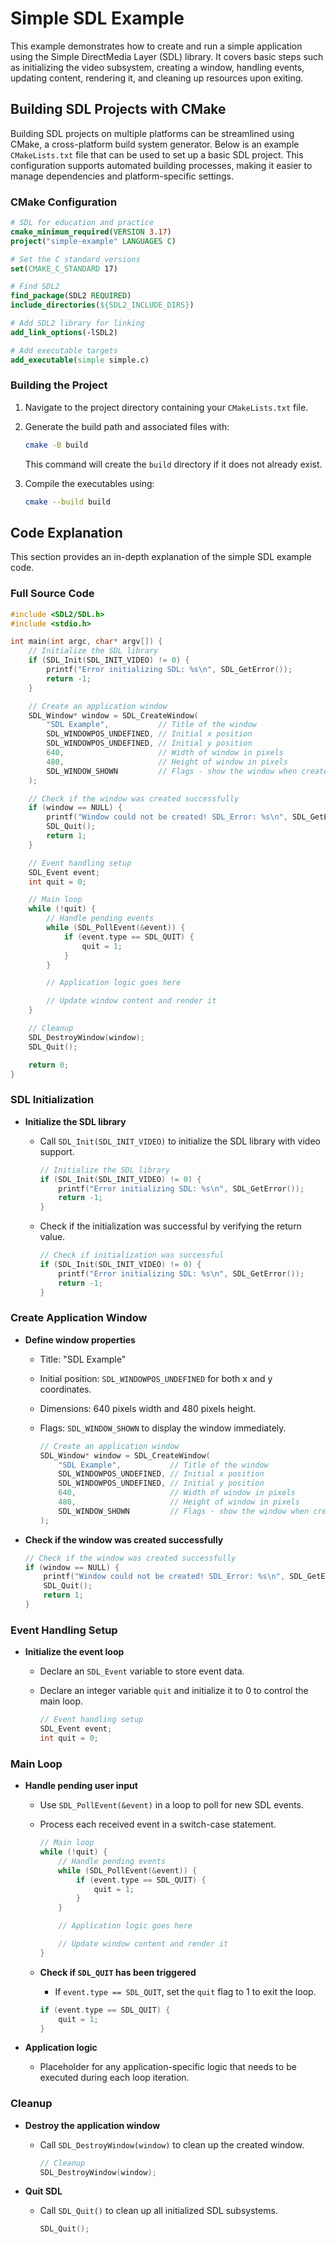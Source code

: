 # Simple SDL Example

This example demonstrates how to create and run a simple application using the Simple DirectMedia Layer (SDL) library. It covers basic steps such as initializing the video subsystem, creating a window, handling events, updating content, rendering it, and cleaning up resources upon exiting.

## Building SDL Projects with CMake

Building SDL projects on multiple platforms can be streamlined using CMake, a cross-platform build system generator. Below is an example `CMakeLists.txt` file that can be used to set up a basic SDL project. This configuration supports automated building processes, making it easier to manage dependencies and platform-specific settings.

### CMake Configuration

```cmake
# SDL for education and practice
cmake_minimum_required(VERSION 3.17)
project("simple-example" LANGUAGES C)

# Set the C standard versions
set(CMAKE_C_STANDARD 17)

# Find SDL2
find_package(SDL2 REQUIRED)
include_directories(${SDL2_INCLUDE_DIRS})

# Add SDL2 library for linking
add_link_options(-lSDL2)

# Add executable targets
add_executable(simple simple.c)
```

### Building the Project

1. Navigate to the project directory containing your `CMakeLists.txt` file.
2. Generate the build path and associated files with:

    ```sh
    cmake -B build
    ```

    This command will create the `build` directory if it does not already exist.

3. Compile the executables using:

    ```sh
    cmake --build build
    ```

## Code Explanation

This section provides an in-depth explanation of the simple SDL example code. 

### Full Source Code

```c
#include <SDL2/SDL.h>
#include <stdio.h>

int main(int argc, char* argv[]) {
    // Initialize the SDL library
    if (SDL_Init(SDL_INIT_VIDEO) != 0) {
        printf("Error initializing SDL: %s\n", SDL_GetError());
        return -1;
    }

    // Create an application window
    SDL_Window* window = SDL_CreateWindow(
        "SDL Example",           // Title of the window
        SDL_WINDOWPOS_UNDEFINED, // Initial x position
        SDL_WINDOWPOS_UNDEFINED, // Initial y position
        640,                     // Width of window in pixels
        480,                     // Height of window in pixels
        SDL_WINDOW_SHOWN         // Flags - show the window when created
    );

    // Check if the window was created successfully
    if (window == NULL) {
        printf("Window could not be created! SDL_Error: %s\n", SDL_GetError());
        SDL_Quit();
        return 1;
    }

    // Event handling setup
    SDL_Event event;
    int quit = 0;

    // Main loop
    while (!quit) {
        // Handle pending events
        while (SDL_PollEvent(&event)) {
            if (event.type == SDL_QUIT) {
                quit = 1;
            }
        }

        // Application logic goes here

        // Update window content and render it
    }

    // Cleanup
    SDL_DestroyWindow(window);
    SDL_Quit();

    return 0;
}
```

### SDL Initialization

- **Initialize the SDL library**
  - Call `SDL_Init(SDL_INIT_VIDEO)` to initialize the SDL library with video support.

    ```c
    // Initialize the SDL library
    if (SDL_Init(SDL_INIT_VIDEO) != 0) {
        printf("Error initializing SDL: %s\n", SDL_GetError());
        return -1;
    }
    ```

  - Check if the initialization was successful by verifying the return value.

    ```c
    // Check if initialization was successful
    if (SDL_Init(SDL_INIT_VIDEO) != 0) {
        printf("Error initializing SDL: %s\n", SDL_GetError());
        return -1;
    }
    ```

### Create Application Window

- **Define window properties**
  - Title: "SDL Example"
  - Initial position: `SDL_WINDOWPOS_UNDEFINED` for both x and y coordinates.
  - Dimensions: 640 pixels width and 480 pixels height.
  - Flags: `SDL_WINDOW_SHOWN` to display the window immediately.

    ```c
    // Create an application window
    SDL_Window* window = SDL_CreateWindow(
        "SDL Example",           // Title of the window
        SDL_WINDOWPOS_UNDEFINED, // Initial x position
        SDL_WINDOWPOS_UNDEFINED, // Initial y position
        640,                     // Width of window in pixels
        480,                     // Height of window in pixels
        SDL_WINDOW_SHOWN         // Flags - show the window when created
    );
    ```

- **Check if the window was created successfully**

    ```c
    // Check if the window was created successfully
    if (window == NULL) {
        printf("Window could not be created! SDL_Error: %s\n", SDL_GetError());
        SDL_Quit();
        return 1;
    }
    ```

### Event Handling Setup

- **Initialize the event loop**
  - Declare an `SDL_Event` variable to store event data.
  - Declare an integer variable `quit` and initialize it to 0 to control the main loop.

    ```c
    // Event handling setup
    SDL_Event event;
    int quit = 0;
    ```

### Main Loop

- **Handle pending user input**
  - Use `SDL_PollEvent(&event)` in a loop to poll for new SDL events.
  - Process each received event in a switch-case statement.

    ```c
    // Main loop
    while (!quit) {
        // Handle pending events
        while (SDL_PollEvent(&event)) {
            if (event.type == SDL_QUIT) {
                quit = 1;
            }
        }

        // Application logic goes here

        // Update window content and render it
    }
    ```

  - **Check if `SDL_QUIT` has been triggered**
    - If `event.type == SDL_QUIT`, set the `quit` flag to 1 to exit the loop.

    ```c
    if (event.type == SDL_QUIT) {
        quit = 1;
    }
    ```

- **Application logic**
  - Placeholder for any application-specific logic that needs to be executed during each loop iteration.

### Cleanup

- **Destroy the application window**
  - Call `SDL_DestroyWindow(window)` to clean up the created window.

    ```c
    // Cleanup
    SDL_DestroyWindow(window);
    ```

- **Quit SDL**
  - Call `SDL_Quit()` to clean up all initialized SDL subsystems.

    ```c
    SDL_Quit();
    ```
